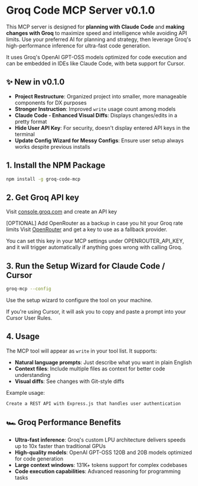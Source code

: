 # Groq Code MCP Server v0.1.0

This MCP server is designed for **planning with Claude Code** and **making changes with Groq** to maximize speed and intelligence while avoiding API limits. Use your preferred AI for planning and strategy, then leverage Groq's high-performance inference for ultra-fast code generation.

It uses Groq's OpenAI GPT-OSS models optimized for code execution and can be embedded in IDEs like Claude Code, with beta support for Cursor.

## ✨ New in v0.1.0

- **Project Restructure**: Organized project into smaller, more manageable components for DX purposes
- **Stronger Instruction**: Improved `write` usage count among models
- **Claude Code - Enhanced Visual Diffs**: Displays changes/edits in a pretty format
- **Hide User API Key**: For security, doesn't display entered API keys in the terminal
- **Update Config Wizard for Messy Configs**: Ensure user setup always works despite previous installs

## 1. Install the NPM Package
```bash
npm install -g groq-code-mcp
```

## 2. Get Groq API key
Visit [console.groq.com](https://console.groq.com) and create an API key

[OPTIONAL] Add OpenRouter as a backup in case you hit your Groq rate limits
Visit [OpenRouter](https://openrouter.ai/) and get a key to use as a fallback provider.

You can set this key in your MCP settings under OPENROUTER_API_KEY, and it will trigger automatically if anything goes wrong with calling Groq.


## 3. Run the Setup Wizard for Claude Code / Cursor
```bash
groq-mcp --config
```

Use the setup wizard to configure the tool on your machine.

If you're using Cursor, it will ask you to copy and paste a prompt into your Cursor User Rules.

## 4. Usage

The MCP tool will appear as `write` in your tool list. It supports:

- **Natural language prompts**: Just describe what you want in plain English
- **Context files**: Include multiple files as context for better code understanding
- **Visual diffs**: See changes with Git-style diffs

Example usage:
```
Create a REST API with Express.js that handles user authentication
```

## 🏎️ Groq Performance Benefits

- **Ultra-fast inference**: Groq's custom LPU architecture delivers speeds up to 10x faster than traditional GPUs
- **High-quality models**: OpenAI GPT-OSS 120B and 20B models optimized for code generation
- **Large context windows**: 131K+ tokens support for complex codebases
- **Code execution capabilities**: Advanced reasoning for programming tasks